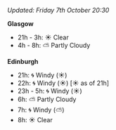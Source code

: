 *Updated: Friday 7th October 20:30*

**Glasgow**

* 21h - 3h: :sunny: Clear
* 4h - 8h: :partly_sunny: Partly Cloudy

**Edinburgh**

* 21h: :cyclone: Windy (:sunny:)
* 22h: :cyclone: Windy (:sunny:) [:sunny: as of 21h]
* 23h - 5h: :cyclone: Windy (:sunny:)
* 6h: :partly_sunny: Partly Cloudy
* 7h: :cyclone: Windy (:partly_sunny:)
* 8h: :sunny: Clear
